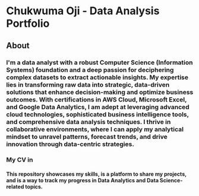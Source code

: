 # Chukwuma Oji - Data Analysis Portfolio
## About
### I'm a data analyst with a robust Computer Science (Information Systems) foundation and a deep passion for deciphering complex datasets to extract actionable insights. My expertise lies in transforming raw data into strategic, data-driven solutions that enhance decision-making and optimize business outcomes. With certifications in AWS Cloud, Microsoft Excel, and Google Data Analytics, I am adept at leveraging advanced cloud technologies, sophisticated business intelligence tools, and comprehensive data analysis techniques. I thrive in collaborative environments, where I can apply my analytical mindset to unravel patterns, forecast trends, and drive innovation through data-centric strategies.

### My CV in 


#### This repository showcases my skills, is a platform to share my projects, and is a way to track my progress in Data Analytics and Data Science-related topics.
